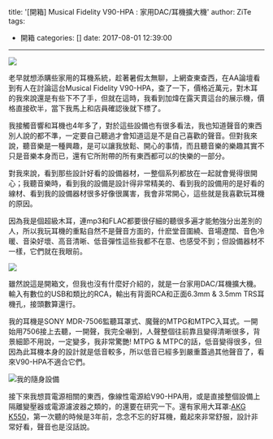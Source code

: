 title: '[開箱] Musical Fidelity V90-HPA : 家用DAC/耳機擴大機'
author: ZiTe
tags:
  - 開箱
categories: []
date: 2017-08-01 12:39:00
---
![](https://3.bp.blogspot.com/-bPMIFfBMRkA/Xqz5qcICTJI/AAAAAAAACKE/D5Qrzh-gc980LMg3Jg_3zbFga-1fmfl8gCPcBGAsYHg/s320/20170802_%25E8%2580%25B3%25E6%25A9%259F%25E8%25A8%25AD%25E5%2582%2599-12.jpg)

老早就想添購些家用的耳機系統，趁著暑假太無聊，上網查東查西，在AA論壇看到有人在討論這台Musical Fidelity V90-HPA，查了一下，價格近萬元，對木耳的我來說還是有些下不了手，但就在這時，我看到加煒在露天賣這台的展示機，價格直接砍半，當下我馬上和店員確認後就下標了。   

<!--more-->

我接觸音響和耳機也4年多了，對於這些設備也有很多看法，我也知道聲音的東西別人說的都不準，一定要自己聽過才會知道這是不是自己喜歡的聲音。但對我來說，聽音樂是一種興趣，是可以讓我放鬆、開心的事情，而且聽音樂的樂趣其實不只是音樂本身而已，還有它所附帶的所有東西都可以的快樂的一部分。

對我來說，看到那些設計好看的設備器材，一整個系列都放在一起就會覺得很開心；我聽音樂時，看到我的設備是設計得非常精美的、看到我的設備用的是好看的線材、看到我的設備器材很多好像很厲害，我會非常開心，這些就是我喜歡玩耳機的原因。   

因為我是個超級木耳，連mp3和FLAC都要很仔細的聽很多遍才能勉強分出差別的人，所以我玩耳機的重點自然不是聲音方面的，什麽堂音圍繞、音場遼闊、音色冷暖、音染好壞、高音清晰、低音彈性這些我都不在意、也感受不到；但設備器材不一樣，它們就在我眼前。  

![](https://2.bp.blogspot.com/-usQ52mZh9Q4/Xqz5qYna8-I/AAAAAAAACKE/JtTvOf4uLvkCFNJyvrYmt5J0iV3aVhFZwCPcBGAsYHg/s1600/20170802_%25E8%2580%25B3%25E6%25A9%259F%25E8%25A8%25AD%25E5%2582%2599-15.jpg)

雖然說這是開箱文，但我也沒有什麼好介紹的，就是一台家用DAC/耳機擴大機。輸入有數位的USB和類比的RCA，輸出有背面RCA和正面6.3mm & 3.5mm TRS耳機孔，接頭數算還行。   

我的耳機是SONY MDR-7506監聽耳罩式、魔聲的MTPG和MTPC入耳式。一開始用7506接上去聽，一開聲，我完全嚇到，人聲整個往前靠且變得清晰很多，背景細節不用說，一定變多，我非常驚艷! MTPG & MTPC的話，低音變得很多，但因為此耳機本身的設計就是低音較多，所以低音已經多到嚴重蓋過其他聲音了，看來V90-HPA不適合它們。  

![我的隨身設備](https://4.bp.blogspot.com/-e0cpOWlJmIU/Xqz5qRCINBI/AAAAAAAACKE/nd0ytkkjVzE02KxtCQHLbC278zlpwdG1wCPcBGAsYHg/s1600/20170802_%25E8%2580%25B3%25E6%25A9%259F%25E8%25A8%25AD%25E5%2582%2599-4.jpg)

接下來我想買電源相關的東西，像線性電源給V90-HPA用，或是直接整個設備上隔離變壓器或電源濾波器之類的，的還要在研究一下。還有家用大耳罩:[AKG K550](https://zite-honmono.blogspot.com/2017/08/akg-k550-mk2-3.html)，第一次聽的時候是3年前，念念不忘的好耳機，戴起來非常舒服，設計非常好看，聲音也是沒話說。